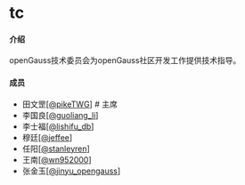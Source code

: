 # tc

#### 介绍

openGauss技术委员会为openGauss社区开发工作提供技术指导。

#### 成员

* 田文罡[[@pikeTWG](https://gitee.com/pikeTWG)]    # 主席
* 李国良[[@guoliang_li](https://gitee.com/guoliang_li)]
* 李士福[[@lishifu_db](https://gitee.com/lishifu_db)]
* 穆廷[[@jeffee](https://gitee.com/jeffee)]
* 任阳[[@stanleyren](https://gitee.com/stanleyren)]
* 王南[[@wn952000](https://gitee.com/wn952000)]
* 张金玉[[@jinyu_opengauss](https://gitee.com/jinyu_opengauss)]

